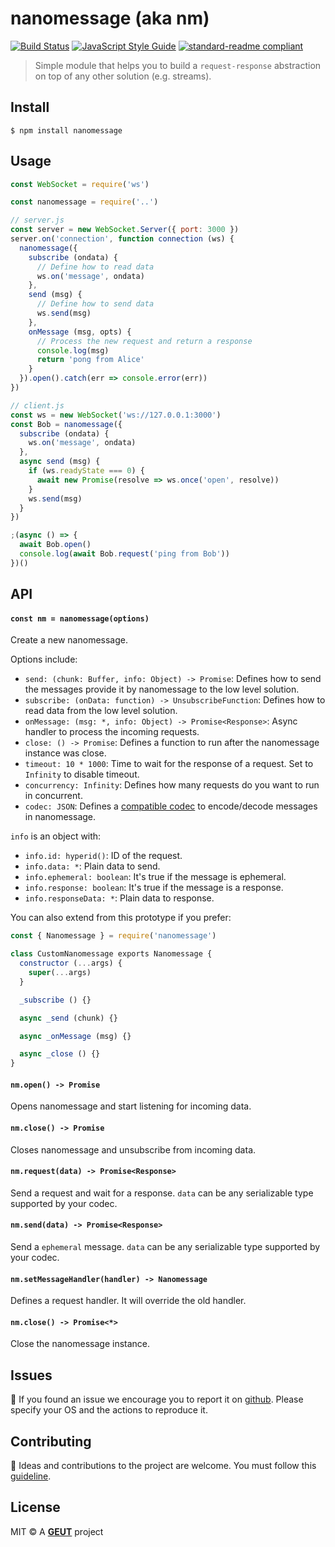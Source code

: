 # nanomessage (aka nm)

[![Build Status](https://travis-ci.com/geut/nanomessage.svg?branch=master)](https://travis-ci.com/geut/nanomessage)
[![JavaScript Style Guide](https://img.shields.io/badge/code_style-standard-brightgreen.svg)](https://standardjs.com)
[![standard-readme compliant](https://img.shields.io/badge/readme%20style-standard-brightgreen.svg?style=flat-square)](https://github.com/RichardLitt/standard-readme)

> Simple module that helps you to build a `request-response` abstraction on top of any other solution (e.g. streams).

## <a name="install"></a> Install

```
$ npm install nanomessage
```

## <a name="usage"></a> Usage

```javascript
const WebSocket = require('ws')

const nanomessage = require('..')

// server.js
const server = new WebSocket.Server({ port: 3000 })
server.on('connection', function connection (ws) {
  nanomessage({
    subscribe (ondata) {
      // Define how to read data
      ws.on('message', ondata)
    },
    send (msg) {
      // Define how to send data
      ws.send(msg)
    },
    onMessage (msg, opts) {
      // Process the new request and return a response
      console.log(msg)
      return 'pong from Alice'
    }
  }).open().catch(err => console.error(err))
})

// client.js
const ws = new WebSocket('ws://127.0.0.1:3000')
const Bob = nanomessage({
  subscribe (ondata) {
    ws.on('message', ondata)
  },
  async send (msg) {
    if (ws.readyState === 0) {
      await new Promise(resolve => ws.once('open', resolve))
    }
    ws.send(msg)
  }
})

;(async () => {
  await Bob.open()
  console.log(await Bob.request('ping from Bob'))
})()
```

## <a name="api"></a> API

#### `const nm = nanomessage(options)`

Create a new nanomessage.

Options include:

- `send: (chunk: Buffer, info: Object) -> Promise`: Defines how to send the messages provide it by nanomessage to the low level solution.
- `subscribe: (onData: function) -> UnsubscribeFunction`: Defines how to read data from the low level solution.
- `onMessage: (msg: *, info: Object) -> Promise<Response>`: Async handler to process the incoming requests.
- `close: () -> Promise`: Defines a function to run after the nanomessage instance was close.
- `timeout: 10 * 1000`: Time to wait for the response of a request. Set to `Infinity` to disable timeout.
- `concurrency: Infinity`: Defines how many requests do you want to run in concurrent.
- `codec: JSON`: Defines a [compatible codec](https://github.com/mafintosh/codecs) to encode/decode messages in nanomessage.

`info` is an object with:

- `info.id: hyperid()`: ID of the request.
- `info.data: *`: Plain data to send.
- `info.ephemeral: boolean`: It's true if the message is ephemeral.
- `info.response: boolean`: It's true if the message is a response.
- `info.responseData: *`: Plain data to response.

You can also extend from this prototype if you prefer:

```javascript
const { Nanomessage } = require('nanomessage')

class CustomNanomessage exports Nanomessage {
  constructor (...args) {
    super(...args)
  }

  _subscribe () {}

  async _send (chunk) {}

  async _onMessage (msg) {}

  async _close () {}
}
```

#### `nm.open() -> Promise`

Opens nanomessage and start listening for incoming data.

#### `nm.close() -> Promise`

Closes nanomessage and unsubscribe from incoming data.

#### `nm.request(data) -> Promise<Response>`

Send a request and wait for a response. `data` can be any serializable type supported by your codec.

#### `nm.send(data) -> Promise<Response>`

Send a `ephemeral` message. `data` can be any serializable type supported by your codec.

#### `nm.setMessageHandler(handler) -> Nanomessage`

Defines a request handler. It will override the old handler.

#### `nm.close() -> Promise<*>`

Close the nanomessage instance.

## <a name="issues"></a> Issues

:bug: If you found an issue we encourage you to report it on [github](https://github.com/geut/nanomessage/issues). Please specify your OS and the actions to reproduce it.

## <a name="contribute"></a> Contributing

:busts_in_silhouette: Ideas and contributions to the project are welcome. You must follow this [guideline](https://github.com/geut/nanomessage/blob/master/CONTRIBUTING.md).

## License

MIT © A [**GEUT**](http://geutstudio.com/) project
